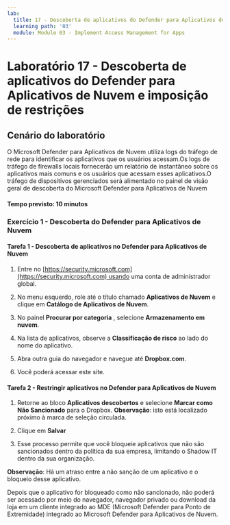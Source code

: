```yaml
---
lab:
  title: 17 - Descoberta de aplicativos do Defender para Aplicativos de Nuvem e imposição de restrições
  learning path: '03'
  module: Module 03 - Implement Access Management for Apps
---
```


# Laboratório 17 - Descoberta de aplicativos do Defender para Aplicativos de Nuvem e imposição de restrições

## Cenário do laboratório

O Microsoft Defender para Aplicativos de Nuvem utiliza logs do tráfego de rede para identificar os aplicativos que os usuários acessam.Os logs de tráfego de firewalls locais fornecerão um relatório de instantâneo sobre os aplicativos mais comuns e os usuários que acessam esses aplicativos.O tráfego de dispositivos gerenciados será alimentado no painel de visão geral de descoberta do Microsoft Defender para Aplicativos de Nuvem

#### Tempo previsto: 10 minutos

### Exercício 1 - Descoberta do Defender para Aplicativos de Nuvem

#### Tarefa 1 - Descoberta de aplicativos no Defender para Aplicativos de Nuvem

1. Entre no [https://security.microsoft.com](https://security.microsoft.com) usando uma conta de administrador global.

1. No menu esquerdo, role até o título chamado **Aplicativos de Nuvem** e clique em **Catálogo de Aplicativos de Nuvem**.

1. No painel **Procurar por categoria** , selecione **Armazenamento em nuvem**.

1. Na lista de aplicativos, observe a **Classificação de risco** ao lado do nome do aplicativo.  

1. Abra outra guia do navegador e navegue até **Dropbox.com**.

1. Você poderá acessar este site.


#### Tarefa 2 - Restringir aplicativos no Defender para Aplicativos de Nuvem

1. Retorne ao bloco **Aplicativos descobertos** e selecione **Marcar como Não Sancionado** para o Dropbox.  **Observação**: isto está localizado próximo à marca de seleção circulada.

1. Clique em **Salvar**

1. Esse processo permite que você bloqueie aplicativos que não são sancionados dentro da política da sua empresa, limitando o Shadow IT dentro da sua organização.

**Observação**: Há um atraso entre a não sanção de um aplicativo e o bloqueio desse aplicativo.

Depois que o aplicativo for bloqueado como não sancionado, não poderá ser acessado por meio do navegador, navegador privado ou download da loja em um cliente integrado ao MDE (Microsoft Defender para Ponto de Extremidade) integrado ao Microsoft Defender para Aplicativos de Nuvem.



